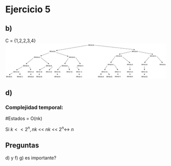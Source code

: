 # Ejercicio 5
## b) 
C = {1,2,2,3,4}
![DP1b](/Practica%201/images/DP_1b.png)

## d) 
### Complejidad temporal: 
#Estados = O(nk)

Si $k<<2^n, nk$ << $nk$ << $2^n \leftrightarrow \ n$



## Preguntas
d) y f) 
g) es importante? 

